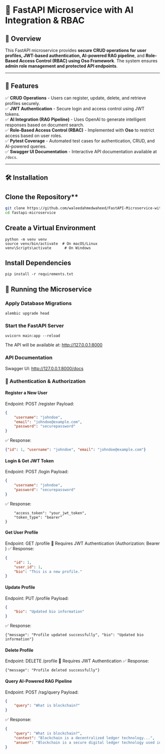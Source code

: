 # 🚀 FastAPI Microservice with AI Integration & RBAC

## 📖 Overview

This FastAPI microservice provides **secure CRUD operations for user profiles, JWT-based authentication, AI-powered RAG pipeline**, and **Role-Based Access Control (RBAC) using Oso Framework**. The system ensures **admin role management and protected API endpoints**.

---

## 📌 Features

✅ **CRUD Operations** - Users can register, update, delete, and retrieve profiles securely.  
✅ **JWT Authentication** - Secure login and access control using JWT tokens.  
✅ **AI Integration (RAG Pipeline)** - Uses OpenAI to generate intelligent responses based on document search.  
✅ **Role-Based Access Control (RBAC)** - Implemented with **Oso** to restrict access based on user roles.  
✅ **Pytest Coverage** - Automated test cases for authentication, CRUD, and AI-powered queries.  
✅ **Swagger UI Documentation** - Interactive API documentation available at `/docs`.

---

## 🛠️ Installation

## Clone the Repository**
```bash
git clone https://github.com/waleedahmedwaheed/FastAPI-Microservice-with-AI-Integration-RBAC.git
cd fastapi-microservice
```

## Create a Virtual Environment

```
python -m venv venv
source venv/bin/activate  # On macOS/Linux
venv\Scripts\activate      # On Windows
```

## Install Dependencies

```
pip install -r requirements.txt
```

## 🚀 Running the Microservice

### Apply Database Migrations

```
alembic upgrade head
```

### Start the FastAPI Server

```
uvicorn main:app --reload
```

The API will be available at: http://127.0.0.1:8000

### API Documentation

Swagger UI: http://127.0.0.1:8000/docs
  
  
### 🔑 Authentication & Authorization

#### Register a New User
Endpoint: POST /register
Payload:

```json
{
    "username": "johndoe",
    "email": "johndoe@example.com",
    "password": "securepassword"
}
```
✅ Response: 
```json
{"id": 1, "username": "johndoe", "email": "johndoe@example.com"}
```

#### Login & Get JWT Token
Endpoint: POST /login
Payload:

```json
{
    "username": "johndoe",
    "password": "securepassword"
}
```

✅ Response:
```json{
    "access_token": "your_jwt_token",
    "token_type": "bearer"
}
```

#### Get User Profile
Endpoint: GET /profile
🔐 Requires JWT Authentication (Authorization: Bearer <token>)
✅ Response:

```json
{
    "id": 1,
    "user_id": 1,
    "bio": "This is a new profile."
}
```

#### Update Profile
Endpoint: PUT /profile
Payload:

```json
{
    "bio": "Updated bio information"
}
```
✅ Response:

```
{"message": "Profile updated successfully", "bio": "Updated bio information"}
```

#### Delete Profile
Endpoint: DELETE /profile
🔐 Requires JWT Authentication
✅ Response:

```
{"message": "Profile deleted successfully"}
```

#### Query AI-Powered RAG Pipeline
Endpoint: POST /rag/query
Payload:

```json
{
    "query": "What is blockchain?"
}
```

✅ Response:

```json
{
    "query": "What is blockchain?",
    "context": "Blockchain is a decentralized ledger technology...",
    "answer": "Blockchain is a secure digital ledger technology used in cryptocurrencies."
}
```
